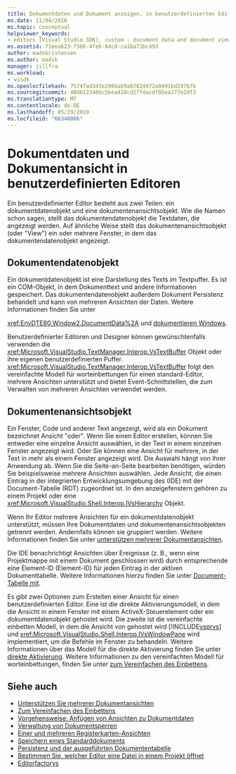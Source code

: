 ```yaml
---
title: Dokumentdaten und Dokument anzeigen, in benutzerdefinierten Editoren | Microsoft-Dokumentation
ms.date: 11/04/2016
ms.topic: conceptual
helpviewer_keywords:
- editors [Visual Studio SDK], custom - document data and document view
ms.assetid: 71eea623-f566-4feb-84cd-ca1ba71bc493
author: madskristensen
ms.author: madsk
manager: jillfra
ms.workload:
- vssdk
ms.openlocfilehash: 7574fad343e2966ab9a8782d472a0491bd29767b
ms.sourcegitcommit: 40d612240dc5bea418cd27fdacdf85ea177e2df3
ms.translationtype: MT
ms.contentlocale: de-DE
ms.lasthandoff: 05/29/2019
ms.locfileid: "66348086"
---
```

# <a name="document-data-and-document-view-in-custom-editors"></a>Dokumentdaten und Dokumentansicht in benutzerdefinierten Editoren
Ein benutzerdefinierter Editor besteht aus zwei Teilen: ein dokumentdatenobjekt und eine dokumentenansichtsobjekt. Wie die Namen schon sagen, stellt das dokumentendatenobjekt die Textdaten, die angezeigt werden. Auf ähnliche Weise stellt das dokumentenansichtsobjekt (oder "View") ein oder mehrere Fenster, in dem das dokumentendatenobjekt angezeigt.

## <a name="document-data-object"></a>Dokumentendatenobjekt
 Ein dokumentdatenobjekt ist eine Darstellung des Texts im Textpuffer. Es ist ein COM-Objekt, in dem Dokumenttext und andere Informationen gespeichert. Das dokumentendatenobjekt außerdem Dokument Persistenz behandelt und kann von mehreren Ansichten der Daten. Weitere Informationen finden Sie unter

 <xref:EnvDTE80.Window2.DocumentData%2A> und [dokumentieren Windows](../extensibility/internals/document-windows.md).

 Benutzerdefinierter Editoren und Designer können gewünschtenfalls verwenden die <xref:Microsoft.VisualStudio.TextManager.Interop.VsTextBuffer> Objekt oder ihre eigenen benutzerdefinierten Puffer. <xref:Microsoft.VisualStudio.TextManager.Interop.VsTextBuffer> folgt den vereinfachte Modell für worteinbettungen für einen standard-Editor, mehrere Ansichten unterstützt und bietet Event-Schnittstellen, die zum Verwalten von mehreren Ansichten verwendet werden.

## <a name="document-view-object"></a>Dokumentenansichtsobjekt
 Ein Fenster, Code und anderer Text angezeigt, wird als ein Dokument bezeichnet Ansicht "oder". Wenn Sie einen Editor erstellen, können Sie entweder eine einzelne Ansicht auswählen, in der Text in einem einzelnen Fenster angezeigt wird. Oder Sie können eine Ansicht für mehrere, in der Text in mehr als einem Fenster angezeigt wird. Die Auswahl hängt von Ihrer Anwendung ab. Wenn Sie die Seite-an-Seite bearbeiten benötigen, würden Sie beispielsweise mehrere Ansichten auswählen. Jede Ansicht, die einen Eintrag in der integrierten Entwicklungsumgebung des (IDE) mit der Document-Tabelle (RDT) zugeordnet ist. In den anzeigefenstern gehören zu einem Projekt oder eine <xref:Microsoft.VisualStudio.Shell.Interop.IVsHierarchy> Objekt.

 Wenn Ihr Editor mehrere Ansichten für ein dokumentdatenobjekt unterstützt, müssen Ihre Dokumentdaten und dokumentenansichtsobjekten getrennt werden. Andernfalls können sie gruppiert werden. Weitere Informationen finden Sie unter [unterstützen mehrerer Dokumentansichten](../extensibility/supporting-multiple-document-views.md).

 Die IDE benachrichtigt Ansichten über Ereignisse (z. B., wenn eine Projektmappe mit einem Dokument geschlossen wird) durch entsprechende eine Element-ID (Element-ID) für jeden Eintrag in der aktiven Dokumenttabelle. Weitere Informationen hierzu finden Sie unter [Document-Tabelle mit](../extensibility/internals/running-document-table.md).

 Es gibt zwei Optionen zum Erstellen einer Ansicht für einen benutzerdefinierten Editor. Eine ist die direkte Aktivierungsmodell, in dem die Ansicht in einem Fenster mit einem ActiveX-Steuerelement oder ein dokumentdatenobjekt gehostet wird. Die zweite ist die vereinfachte einbetten Modell, in dem die Ansicht von gehostet wird [!INCLUDE[vsprvs](../code-quality/includes/vsprvs_md.md)] und <xref:Microsoft.VisualStudio.Shell.Interop.IVsWindowPane> wird implementiert, um die Befehle im Fenster zu behandeln. Weitere Informationen über das Modell für die direkte Aktivierung finden Sie unter [direkte Aktivierung](../extensibility/in-place-activation.md). Weitere Informationen zu den vereinfachten Modell für worteinbettungen, finden Sie unter [zum Vereinfachen des Einbettens](../extensibility/simplified-embedding.md).

## <a name="see-also"></a>Siehe auch
- [Unterstützen Sie mehrerer Dokumentansichten](../extensibility/supporting-multiple-document-views.md)
- [Zum Vereinfachen des Einbettens](../extensibility/simplified-embedding.md)
- [Vorgehensweise: Anfügen von Ansichten zu Dokumentdaten](../extensibility/how-to-attach-views-to-document-data.md)
- [Verwaltung von Dokumentsperren](../extensibility/document-lock-holder-management.md)
- [Einer und mehreren Registerkarten-Ansichten](../extensibility/single-and-multi-tab-views.md)
- [Speichern eines Standarddokuments](../extensibility/internals/saving-a-standard-document.md)
- [Persistenz und der ausgeführten Dokumententabelle](../extensibility/internals/persistence-and-the-running-document-table.md)
- [Bestimmen Sie, welcher Editor eine Datei in einem Projekt öffnet](../extensibility/internals/determining-which-editor-opens-a-file-in-a-project.md)
- [Editorfactorys](../extensibility/editor-factories.md)
